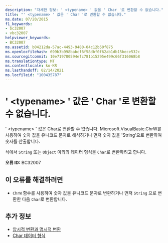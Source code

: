 ```yaml
---
description: "자세한 정보: ' <typename> ' 값을 ' Char '로 변환할 수 없습니다."
title: "' <typename> ' 값은 ' Char '로 변환할 수 없습니다."
ms.date: 07/20/2015
f1_keywords:
- bc32007
- vbc32007
helpviewer_keywords:
- BC32007
ms.assetid: b04212da-57ac-4493-9480-04c12b50f875
ms.openlocfilehash: 699b3b998babcf6f58dbf0f62ab1db15bece532c
ms.sourcegitcommit: 10e719780594efc781b15295e499c66f316068b8
ms.translationtype: MT
ms.contentlocale: ko-KR
ms.lasthandoff: 02/14/2021
ms.locfileid: "100435787"
---
```

# <a name="typename-values-cannot-be-converted-to-char"></a>' \<typename> ' 값은 ' Char '로 변환할 수 없습니다.

' \<typename> ' 값은 Char로 변환할 수 없습니다. Microsoft.VisualBasic.ChrW를 사용하여 숫자 값을 유니코드 문자로 해석하거나 먼저 숫자 값을 'String'으로 변환하여 숫자를 산출합니다.  
  
 식에서 `String` 또는 `Object` 이외의 데이터 형식을 `Char`로 변환하려고 합니다.  
  
 **오류 ID:** BC32007  
  
## <a name="to-correct-this-error"></a>이 오류를 해결하려면  
  
- `ChrW` 함수를 사용하여 숫자 값을 유니코드 문자로 변환하거나 먼저 `String` 으로 변환한 다음 `Char`로 변환합니다.  
  
## <a name="see-also"></a>추가 정보

- [암시적 변환과 명시적 변환](../programming-guide/language-features/data-types/implicit-and-explicit-conversions.md)
- [Char 데이터 형식](../language-reference/data-types/char-data-type.md)
